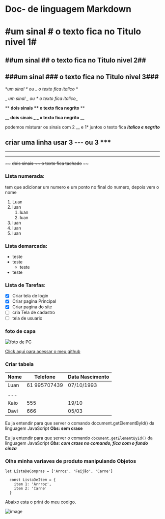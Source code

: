  # Doc- de linguagem Markdown 
 
 # #um sinal #  o texto fica no Titulo nivel 1#
 ## ##um sinal ## o texto fica no Titulo nivel 2##
 ## ###um sinal ### o texto fica no Titulo nivel 3###
 
 **um sinal * ou _ o texto fica italico* *
 
  _ _um sinal _ ou * o texto fica italico__
 
 ** **dois sinais ** o texto fica negrito** **
 
 __ __dois sinais _ _ o texto fica negrito__ __
 
 podemos misturar os sinais com 2 __ e 1* juntos o texto fica __*italico e negrito*__
 
 criar uma linha usar 3 --- ou 3 ***
---
***
***
 
 
 
~~ ~~dois sinais ~~ o texto ~~fica~~ tachado~~ ~~

### Lista numerada: ### 
tem que adicionar um numero e um ponto no final do numero, depois vem o nome
1. Luan
2. luan
    1. luan
    2. luan
1. luan
 1. luan
1. luan 

### Lista demarcada: ###

* teste
* teste
  * teste
* teste

### Lista de Tarefas: ###

- [x] Criar tela de login
- [x] Criar pagina Principal
- [x] Criar pagina do site
- [ ] cria Tela de cadastro
- [ ] tela de usuario

### foto de capa ###
![foto de PC](https://github.com/luan0710/Doc-Markdown/assets/85367274/f19af6de-9a13-4780-95a5-c57afa70627a) 

[Click aqui para acessar o meu github](https://github.com/luan0710?tab=repositories)

### Criar tabela ##
Nome | Telefone | Data Nascimento
---|---|---
Luan | 61 995707439 | 07/10/1993
   |   |   
---||
Kaio | 555 | 19/10
Davi | 666 | 05/03

Eu ja entendir para que server o comando document.getElementById() da linguagem JavaScript **Obs: sem crase**

Eu ja entendir para que server o comando `document.getElementById()` da linguagem JavaScript __*Obs: com crase no comando, fica com o fundo cinza*__

### Olha minha variaves de produto manipulando Objetos ###
```
let ListaDeCompras = ['Arroz', 'Feijão', 'Carne']
  
  const ListaDeItem = {
    item 1: 'Arrroz',
    item 2: 'Carne'
  }
```
Abaixo esta o print do meu codigo.

![image](https://github.com/luan0710/Doc-Markdown/assets/85367274/3b71386f-49d0-427a-9057-f9b01139733c)




 
